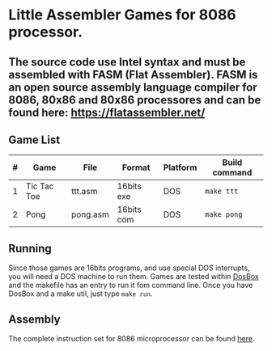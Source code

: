 # Little Assembler Games for 8086 processor.
The source code use Intel syntax and must be assembled with FASM (Flat Assembler).
FASM is an open source assembly language compiler for 8086, 80x86 and 80x86 processores and can be found here: https://flatassembler.net/
---
## Game List
| # | Game                   |File       | Format     | Platform  | Build command |
|---|------------------------|-----------|------------|-----------|---------------
| 1 | Tic Tac Toe            | ttt.asm   | 16bits exe |DOS        | `make ttt`    |
| 2 | Pong                   | pong.asm  | 16bits com |DOS        | `make pong`   |

## Running
Since those games are 16bits programs, and use special DOS interrupts, you will need a DOS machine to run them. Games are tested within [DosBox](http://www.dosbox.com/) and the makefile has an entry to run it fom command line. Once you have DosBox and a make util, just type `make run`.

## Assembly
The complete instruction set for 8086 microprocessor can be found [here]( http://www.electronics.dit.ie/staff/tscarff/8086_instruction_set/8086_instruction_set.html).
